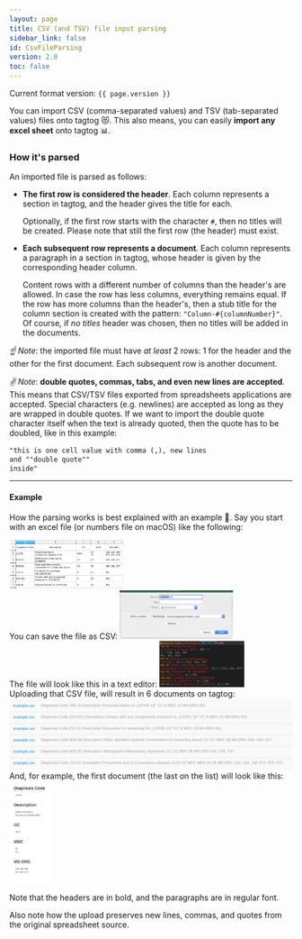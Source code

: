 ```yaml
---
layout: page
title: CSV (and TSV) file input parsing
sidebar_link: false
id: CsvFileParsing
version: 2.0
toc: false
---
```


Current format version: `{{ page.version }}`

You can import CSV (comma-separated values) and TSV (tab-separated values) files onto tagtog 😻. This also means, you can easily **import any excel sheet** onto tagtog 📊.

### How it's parsed

An imported file is parsed as follows:

* **The first row is considered the header**. Each column represents a section in tagtog, and the header gives
the title for each.

  Optionally, if the first row starts with the character `#`, then no titles will be created. Please note that still the first row (the header) must exist.

* **Each subsequent row represents a document**. Each column represents a paragraph in a section in tagtog,
whose header is given by the corresponding header column.

  Content rows with a different number of columns than the header's are allowed. In case the row has less columns, everything remains equal.
If the row has more columns than the header's, then a stub title for the column section is created with
the pattern: `"Column-#{columnNumber}"`. Of course, if *no titles* header was chosen, then no titles will be added
in the documents.

_☝️ Note_: the imported file must have _at least_ 2 rows: 1 for the header and the other for the first document.
 Each subsequent row is another document.

_✌️ Note_: **double quotes, commas, tabs, and even new lines are accepted**. This means that CSV/TSV files exported from spreadsheets applications are accepted. Special characters (e.g. newlines) are accepted as long as they are wrapped in double quotes. If we want to import the double quote character itself when the text is already quoted, then the quote has to be doubled, like in this example:

```csv
"this is one cell value with comma (,), new lines
and ""double quote""
inside"
```

---

#### Example

How the parsing works is best explained with an example 🙂. Say you start with an excel
file (or numbers file on macOS) like the following:

<img src="assets/img/csv/example_excel.png" alt="Example excel" width="40%"/>

<br/>
You can save the file as CSV:

<img src="assets/img/csv/save_as_csv.png" alt="Save as CSV" width="40%"/>

<br/>
The file will look like this in a text editor:

<img src="assets/img/csv/example_text_editor.png" alt="CSV in text editor" width="30%"/>

<br/>
Uploading that CSV file, will result in 6 documents on tagtog:

<img src="assets/img/csv/6_parsed_documents.png" alt="Upload CSV file" width="100%"/>

<br/>
And, for example, the first document (the last on the list) will look like this:

<img src="assets/img/csv/first_document.png" alt="tagtog document presentation" width="15%"/>

Note that the headers are in bold, and the paragraphs are in regular font.

Also note how the upload preserves new lines, commas, and quotes from the original spreadsheet source.
